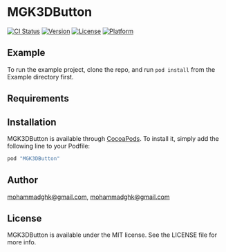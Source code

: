 # MGK3DButton

[![CI Status](http://img.shields.io/travis/mohammadghk@gmail.com/MGK3DButton.svg?style=flat)](https://travis-ci.org/mohammadghk@gmail.com/MGK3DButton)
[![Version](https://img.shields.io/cocoapods/v/MGK3DButton.svg?style=flat)](http://cocoapods.org/pods/MGK3DButton)
[![License](https://img.shields.io/cocoapods/l/MGK3DButton.svg?style=flat)](http://cocoapods.org/pods/MGK3DButton)
[![Platform](https://img.shields.io/cocoapods/p/MGK3DButton.svg?style=flat)](http://cocoapods.org/pods/MGK3DButton)

## Example

To run the example project, clone the repo, and run `pod install` from the Example directory first.

## Requirements

## Installation

MGK3DButton is available through [CocoaPods](http://cocoapods.org). To install
it, simply add the following line to your Podfile:

```ruby
pod "MGK3DButton"
```

## Author

mohammadghk@gmail.com, mohammadghk@gmail.com

## License

MGK3DButton is available under the MIT license. See the LICENSE file for more info.

